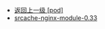- [返回上一级 [pod]](服务部署/Nginx/模板/nginx-1.24.0/Openresty/openresty-1.21.4.3-win64/pod/)
- [srcache-nginx-module-0.33](服务部署/Nginx/模板/nginx-1.24.0/Openresty/openresty-1.21.4.3-win64/pod/srcache-nginx-module-0.33/)
